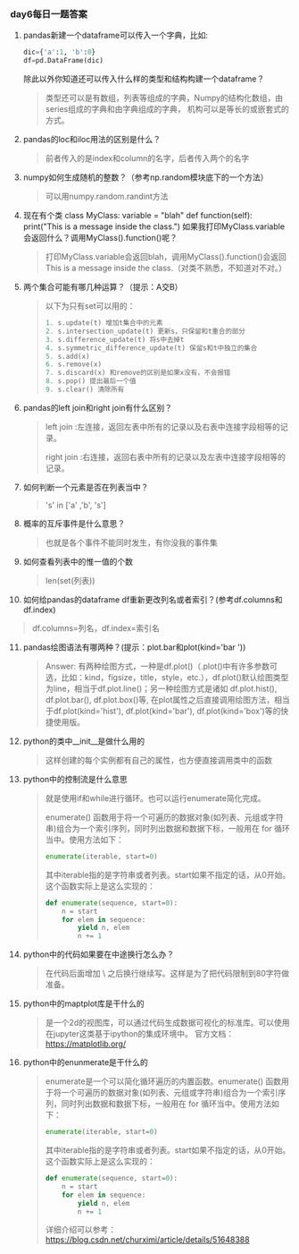 

### day6每日一题答案

1. pandas新建一个dataframe可以传入一个字典，比如:

   ```python
   dic={'a':1, 'b':0}
   df=pd.DataFrame(dic)
   ```

   除此以外你知道还可以传入什么样的类型和结构构建一个dataframe？

   >  类型还可以是有数组，列表等组成的字典，Numpy的结构化数组，由series组成的字典和由字典组成的字典， 机构可以是等长的或嵌套式的方式。

2. pandas的loc和iloc用法的区别是什么？

   > 前者传入的是index和column的名字，后者传入两个的名字

3. numpy如何生成随机的整数？（参考np.random模块底下的一个方法）

   > 可以用numpy.random.randint方法

4. 现在有个类 class MyClass:     variable = "blah"     def function(self):         print("This is a message inside the class.") 如果我打印MyClass.variable会返回什么？调用MyClass().function()呢？

   > 打印MyClass.variable会返回blah，调用MyClass().function()会返回This is a message inside the class.（对类不熟悉，不知道对不对。）

5. 两个集合可能有哪几种运算？（提示：A交B）

   > 以下为只有set可以用的：
   >
   > ```python
   > 1. s.update(t) 增加t集合中的元素
   > 2. s.intersection_update(t) 更新s，只保留和t重合的部分
   > 3. s.difference_update(t) 将s中去掉t
   > 4. s.symmetric_difference_update(t) 保留s和t中独立的集合
   > 5. s.add(x)
   > 6. s.remove(x)
   > 7. s.discard(x) 和remove的区别是如果x没有，不会报错
   > 8. s.pop() 提出最后一个值
   > 9. s.clear() 清除所有
   > ```

6. pandas的left join和right join有什么区别？

   > left join :左连接，返回左表中所有的记录以及右表中连接字段相等的记录。
   >
   > right join :右连接，返回右表中所有的记录以及左表中连接字段相等的记录。

7. 如何判断一个元素是否在列表当中？

   > 's' in ['a' ,'b', 's']

8. 概率的互斥事件是什么意思？

   > 也就是各个事件不能同时发生，有你没我的事件集

9. 如何查看列表中的惟一值的个数

   > len(set(列表))

10. 如何给pandas的dataframe df重新更改列名或者索引？(参考df.columns和df.index)

   > df.columns=列名，df.index=索引名

11. pandas绘图语法有哪两种？(提示：plot.bar和plot(kind='bar '))

    > Answer: 有两种绘图方式，一种是df.plot()（.plot()中有许多参数可选，比如：kind，figsize，title，style，etc.），df.plot()默认绘图类型为line，相当于df.plot.line()；另一种绘图方式是诸如 df.plot.hist(), df.plot.bar(), df.plot.box()等, 在plot属性之后直接调用绘图方法，相当于df.plot(kind='hist'), df.plot(kind='bar'), df.plot(kind='box')等的快捷使用版。

12. python的类中__init__是做什么用的

    > 这样创建的每个实例都有自己的属性，也方便直接调用类中的函数

13. python中的控制流是什么意思

    > 就是使用if和while进行循环。也可以运行enumerate简化完成。
    >
    > enumerate() 函数用于将一个可遍历的数据对象(如列表、元组或字符串)组合为一个索引序列，同时列出数据和数据下标，一般用在 for 循环当中。使用方法如下：
    >
    > ```python
    > enumerate(iterable, start=0)
    > ```
    >
    > 其中iterable指的是字符串或者列表。start如果不指定的话，从0开始。这个函数实际上是这么实现的：
    >
    > ```python
    > def enumerate(sequence, start=0):
    >     n = start
    >     for elem in sequence:
    >         yield n, elem
    >         n += 1
    > ```

14. python中的代码如果要在中途换行怎么办？

    > 在代码后面增加 \ 之后换行继续写。这样是为了把代码限制到80字符做准备。

15. python中的maptplot库是干什么的

    > 是一个2d的视图库，可以通过代码生成数据可视化的标准库。可以使用在jupyter这类基于ipython的集成环境中。
    > 官方文档：https://matplotlib.org/

16. python中的enunmerate是干什么的

    > enumerate是一个可以简化循环遍历的内置函数。enumerate() 函数用于将一个可遍历的数据对象(如列表、元组或字符串)组合为一个索引序列，同时列出数据和数据下标，一般用在 for 循环当中。使用方法如下：
    >
    > ```python
    > enumerate(iterable, start=0)
    > ```
    >
    > 其中iterable指的是字符串或者列表。start如果不指定的话，从0开始。这个函数实际上是这么实现的：
    >
    > ```python
    > def enumerate(sequence, start=0):
    >     n = start
    >     for elem in sequence:
    >         yield n, elem
    >         n += 1
    > ```
    >详细介绍可以参考：https://blog.csdn.net/churximi/article/details/51648388
    > 